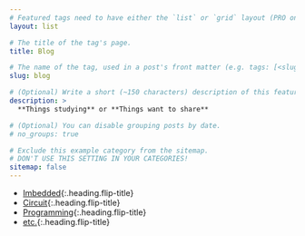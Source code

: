 ```yaml
---
# Featured tags need to have either the `list` or `grid` layout (PRO only).
layout: list

# The title of the tag's page.
title: Blog

# The name of the tag, used in a post's front matter (e.g. tags: [<slug>]).
slug: blog

# (Optional) Write a short (~150 characters) description of this featured tag.
description: >
  **Things studying** or **Things want to share**

# (Optional) You can disable grouping posts by date.
# no_groups: true

# Exclude this example category from the sitemap.
# DON'T USE THIS SETTING IN YOUR CATEGORIES!
sitemap: false
---
```

* [Imbedded]{:.heading.flip-title}
* [Circuit]{:.heading.flip-title}
* [Programming]{:.heading.flip-title}
* [etc.]{:.heading.flip-title}

[Imbedded]: /imbedded/
[Circuit]: /circuit/
[Programming]: /programming/
[etc.]: /etc/